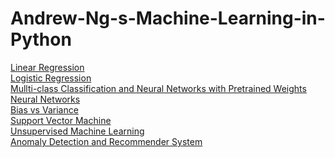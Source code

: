 # Andrew-Ng-s-Machine-Learning-in-Python
<a href="https://github.com/jagajith23/Andrew-Ng-s-Machine-Learning-in-Python/tree/gh-pages/Linear%20Regression">Linear Regression</a><br>
<a href="https://github.com/jagajith23/Andrew-Ng-s-Machine-Learning-in-Python/tree/gh-pages/Logistic%20Regression">Logistic Regression</a><br>
<a href="https://github.com/jagajith23/Andrew-Ng-s-Machine-Learning-in-Python/tree/gh-pages/Mullti-class%20Classification%20and%20Neural%20Networks%20with%20Pretrained%20Weights">Mullti-class Classification and Neural Networks with Pretrained Weights</a><br>
<a href="https://github.com/jagajith23/Andrew-Ng-s-Machine-Learning-in-Python/tree/gh-pages/Neural%20Networks">Neural Networks</a><br>
<a href="https://github.com/jagajith23/Andrew-Ng-s-Machine-Learning-in-Python/tree/gh-pages/Bias%20vs%20Variance">Bias vs Variance</a><br>
<a href="https://github.com/jagajith23/Andrew-Ng-s-Machine-Learning-in-Python/tree/gh-pages/Support%20Vector%20Machine">Support Vector Machine</a><br>
<a href="https://github.com/jagajith23/Andrew-Ng-s-Machine-Learning-in-Python/tree/gh-pages/Unsupervised%20Machine%20Learning">Unsupervised Machine Learning</a><br>
<a href="https://github.com/jagajith23/Andrew-Ng-s-Machine-Learning-in-Python/tree/gh-pages/Anomaly%20Detection%20%26%20Recommender%20System">Anomaly Detection and Recommender System</a>
